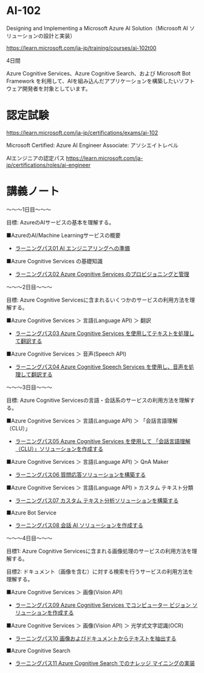 # AI-102

Designing and Implementing a Microsoft Azure AI Solution（Microsoft AI ソリューションの設計と実装）

https://learn.microsoft.com/ja-jp/training/courses/ai-102t00

4日間

Azure Cognitive Services、Azure Cognitive Search、および Microsoft Bot Framework を利用して、AIを組み込んだアプリケーションを構築したいソフトウェア開発者を対象としています。

<!--
> ※AI-100:
> https://docs.microsoft.com/ja-jp/learn/certifications/exams/ai-100
> 2021年6月30日に廃止
-->

# 認定試験

https://learn.microsoft.com/ja-jp/certifications/exams/ai-102

Microsoft Certified: Azure AI Engineer Associate: アソシエイトレベル

AIエンジニアの認定パス
https://learn.microsoft.com/ja-jp/certifications/roles/ai-engineer


# 講義ノート

～～～1日目～～～

目標: AzureのAIサービスの基本を理解する。

■AzureのAI/Machine Learningサービスの概要

- [ラーニングパス01 AI エンジニアリングへの準備](lp01.md)

■Azure Cognitive Services の基礎知識

- [ラーニングパス02 Azure Cognitive Services のプロビジョニングと管理](lp02.md)

～～～2日目～～～

目標: Azure Cognitive Servicesに含まれるいくつかのサービスの利用方法を理解する。

■Azure Cognitive Services ＞ 言語(Language API) ＞ 翻訳

- [ラーニングパス03 Azure Cognitive Services を使用してテキストを処理して翻訳する](lp03.md)

■Azure Cognitive Services ＞ 音声(Speech API)

- [ラーニングパス04 Azure Cognitive Speech Services を使用し、音声を処理して翻訳する](lp04.md)

～～～3日目～～～

目標: Azure Cognitive Servicesの言語・会話系のサービスの利用方法を理解する。

■Azure Cognitive Services ＞ 言語(Language API) ＞ 「会話言語理解（CLU）」

- [ラーニングパス05 Azure Cognitive Services を使用して 「会話言語理解（CLU）」ソリューションを作成する](lp05.md)

■Azure Cognitive Services ＞ 言語(Language API) ＞ QnA Maker

- [ラーニングパス06 質問応答ソリューションを構築する](lp06.md)

■Azure Cognitive Services ＞ 言語(Language API) > カスタム テキスト分類

- [ラーニングパス07 カスタム テキスト分析ソリューションを構築する](lp07.md)

■Azure Bot Service

- [ラーニングパス08 会話 AI ソリューションを作成する](lp08.md)

～～～4日目～～～

目標1: Azure Cognitive Servicesに含まれる画像処理のサービスの利用方法を理解する。

目標2: ドキュメント（画像を含む）に対する検索を行うサービスの利用方法を理解する。

■Azure Cognitive Services ＞ 画像(Vision API)

- [ラーニングパス09 Azure Cognitive Services でコンピューター ビジョン ソリューションを作成する](lp09.md)

■Azure Cognitive Services ＞ 画像(Vision API) ＞ 光学式文字認識(OCR)

- [ラーニングパス10 画像およびドキュメントからテキストを抽出する](lp10.md)

■Azure Cognitive Search

- [ラーニングパス11 Azure Cognitive Search でのナレッジ マイニングの実装](lp11.md)

<!--
# ラボ

■ ラボ手順書

英語版（最新。ブラウザの翻訳機能で日本語化して閲覧できます）
https://github.com/MicrosoftLearning/AI-102-AIEngineer

日本語翻訳版（若干古い可能性があります）
https://github.com/MicrosoftLearning/AI-102-AIEngineer.ja-jp

ラボのファイル（ダウンロードして展開すると Allfiles フォルダ以下にラボで使用するファイルがあります）
https://github.com/MicrosoftLearning/AI-102-AIEngineer/archive/refs/heads/master.zip

■ ラボの概要

- ラボ01 Cognitive Servicesを使用する(言語の検出)
- ラボ02 セキュリティ
- ラボ03 モニタリング
- ラボ04 コンテナー
- ラボ05 テキスト分析（感情分析・キーフレーズ抽出）
- ラボ06 翻訳
- ラボ07 スピーチ
- ラボ08 スピーチ翻訳
- ラボ09 LUISアプリ
- ラボ10 LUISクライアント
- ラボ11 LUISスピーチ
- ラボ12 QandA
- ラボ13 ボット(TimeBot)の作成(Bot Framework Emulatorを使用)
- ラボ14 ボット(WeatherBot)の作成(Bot Framework Composerを使用)
- ラボ15 コンピュータビジョン
- ラボ16 ビデオインデクサー
- ラボ17 イメージ分類
- ラボ18 オブジェクト検出
- ラボ19 フェース
- ラボ20 OCR
- ラボ21 カスタムフォーム
- ラボ22 検索ソリューションの開発
- ラボ23 カスタムサーチスキル
- ラボ24 ナレッジストア
-->
